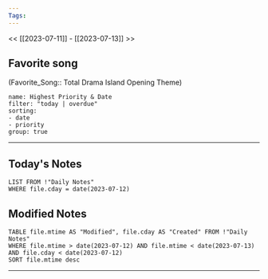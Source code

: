 ```yaml
---
Tags:
---
```

<< [[2023-07-11]] - [[2023-07-13]] >>
## Favorite song
(Favorite_Song:: Total Drama Island Opening Theme)

```todoist 
name: Highest Priority & Date 
filter: "today | overdue" 
sorting: 
- date 
- priority
group: true 
```
___
## Today's Notes
```dataview
LIST FROM !"Daily Notes"
WHERE file.cday = date(2023-07-12)
```
## Modified Notes
```dataview
TABLE file.mtime AS "Modified", file.cday AS "Created" FROM !"Daily Notes" 
WHERE file.mtime > date(2023-07-12) AND file.mtime < date(2023-07-13) AND file.cday < date(2023-07-12)
SORT file.mtime desc
```
___
